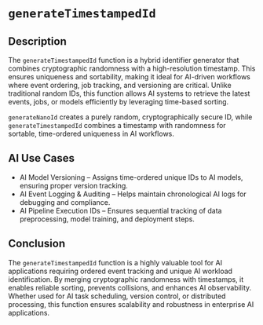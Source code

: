 # `generateTimestampedId`

## Description
The `generateTimestampedId` function is a hybrid identifier generator that combines cryptographic randomness with a high-resolution timestamp. This ensures uniqueness and sortability, making it ideal for AI-driven workflows where event ordering, job tracking, and versioning are critical. Unlike traditional random IDs, this function allows AI systems to retrieve the latest events, jobs, or models efficiently by leveraging time-based sorting.

`generateNanoId` creates a purely random, cryptographically secure ID, while `generateTimestampedId` combines a timestamp with randomness for sortable, time-ordered uniqueness in AI workflows.

## AI Use Cases
* AI Model Versioning – Assigns time-ordered unique IDs to AI models, ensuring proper version tracking.
* AI Event Logging & Auditing – Helps maintain chronological AI logs for debugging and compliance.
* AI Pipeline Execution IDs – Ensures sequential tracking of data preprocessing, model training, and deployment steps.

## Conclusion
The `generateTimestampedId` function is a highly valuable tool for AI applications requiring ordered event tracking and unique AI workload identification. By merging cryptographic randomness with timestamps, it enables reliable sorting, prevents collisions, and enhances AI observability. Whether used for AI task scheduling, version control, or distributed processing, this function ensures scalability and robustness in enterprise AI applications.